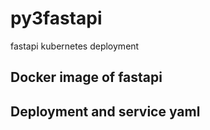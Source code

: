 # py3fastapi
fastapi kubernetes deployment

## Docker image of fastapi
## Deployment and service yaml
